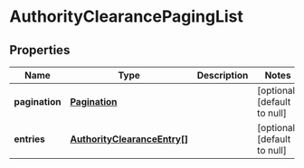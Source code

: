 # AuthorityClearancePagingList

## Properties
| Name           | Type                                                        | Description | Notes                        |
|----------------|-------------------------------------------------------------|-------------|------------------------------|
| **pagination** | [**Pagination**](Pagination.md)                             |             | [optional] [default to null] |
| **entries**    | [**AuthorityClearanceEntry[]**](AuthorityClearanceEntry.md) |             | [optional] [default to null] |


